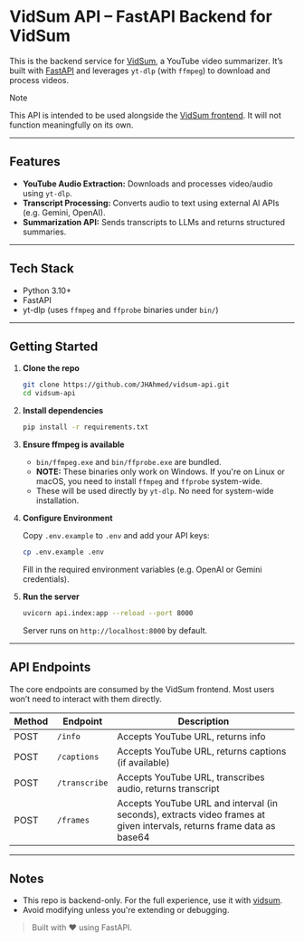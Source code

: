 # VidSum API – FastAPI Backend for VidSum

This is the backend service for [VidSum](https://github.com/JHAhmed/vidsum), a YouTube video summarizer. It’s built with [FastAPI](https://fastapi.tiangolo.com/) and leverages `yt-dlp` (with `ffmpeg`) to download and process videos.

> [!NOTE]
> This API is intended to be used alongside the [VidSum frontend](https://github.com/JHAhmed/vidsum). It will not function meaningfully on its own.


---

## Features

* **YouTube Audio Extraction:** Downloads and processes video/audio using `yt-dlp`.
* **Transcript Processing:** Converts audio to text using external AI APIs (e.g. Gemini, OpenAI).
* **Summarization API:** Sends transcripts to LLMs and returns structured summaries.

---

## Tech Stack

* Python 3.10+
* FastAPI
* yt-dlp (uses `ffmpeg` and `ffprobe` binaries under `bin/`)

---

## Getting Started

1. **Clone the repo**

   ```bash
   git clone https://github.com/JHAhmed/vidsum-api.git
   cd vidsum-api
   ```

2. **Install dependencies**

   ```bash
   pip install -r requirements.txt
   ```

3. **Ensure ffmpeg is available**

   * `bin/ffmpeg.exe` and `bin/ffprobe.exe` are bundled.
   * **NOTE:** These binaries only work on Windows. If you're on Linux or macOS, you need to install `ffmpeg` and `ffprobe` system-wide.
   * These will be used directly by `yt-dlp`. No need for system-wide installation.

4. **Configure Environment**

   Copy `.env.example` to `.env` and add your API keys:

   ```bash
   cp .env.example .env
   ```

   Fill in the required environment variables (e.g. OpenAI or Gemini credentials).

5. **Run the server**

   ```bash
   uvicorn api.index:app --reload --port 8000
   ```

   Server runs on `http://localhost:8000` by default.

---

## API Endpoints

The core endpoints are consumed by the VidSum frontend. Most users won’t need to interact with them directly.

| Method | Endpoint       | Description                          |
| ------ | -------------- | ------------------------------------ |
| POST   | `/info`       | Accepts YouTube URL, returns info   |
| POST   | `/captions`   | Accepts YouTube URL, returns captions (if available) |
| POST   | `/transcribe`  | Accepts YouTube URL, transcribes audio, returns transcript |
| POST   | `/frames`  | Accepts YouTube URL and interval (in seconds), extracts video frames at given intervals, returns frame data as base64 |

---

## Notes

* This repo is backend-only. For the full experience, use it with [vidsum](https://github.com/JHAhmed/vidsum).
* Avoid modifying unless you're extending or debugging.

> Built with ❤️ using FastAPI.
